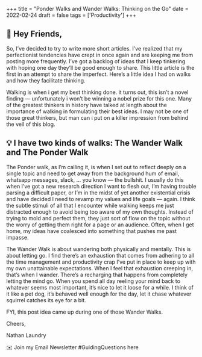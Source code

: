 +++
title = "Ponder Walks and Wander Walks: Thinking on the Go"
date = 2022-02-24
draft = false
tags = ['Productivity']
+++

## 👋 Hey Friends,

So, I’ve decided to try to write more short articles. I’ve realized that my perfectionist tendencies have crept in once again and are keeping me from posting more frequently. I’ve got a backlog of ideas that I keep tinkering with hoping one day they’ll be good enough to share. This little article is the first in an attempt to share the imperfect. Here’s a little idea I had on walks and how they facilitate thinking.

Walking is when i get my best thinking done. it turns out, this isn’t a novel finding — unfortunately i won’t be winning a nobel prize for this one. Many of the greatest thinkers in history have talked at length about the importance of walking in formulating their best ideas. I may not be one of those great thinkers, but man can i put on a killer impression from behind the veil of this blog.

## 💡 I have two kinds of walks: The Wander Walk and The Ponder Walk

The Ponder walk, as I’m calling it, is when I set out to reflect deeply on a single topic and need to get away from the background hum of email, whatsapp messages, slack, … you know — the bullshit. I usually do this when I’ve got a new research direction I want to flesh out, I’m having trouble parsing a difficult paper, or I’m in the midst of yet another existential crisis and have decided I need to revamp my values and life goals — again. I think the subtle stimuli of all that I encounter while walking keeps me just distracted enough to avoid being too aware of my own thoughts. Instead of trying to mold and perfect them, they just sort of flow on the topic without the worry of getting them right for a page or an audience. Often, when I get home, my ideas have coalesced into something that pushes me past impasse.

The Wander Walk is about wandering both physically and mentally. This is about letting go. I find there’s an exhaustion that comes from adhering to all the time management and productivity crap I’ve put in place to keep up with my own unattainable expectations. When I feel that exhaustion creeping in, that’s when I wander. There’s a recharging that happens from completely letting the mind go. When you spend all day reeling your mind back to whatever seems most important, it’s nice to let it loose for a while. I think of it like a pet dog, it’s behaved well enough for the day, let it chase whatever squirrel catches its eye for a bit.

FYI, this post idea came up during one of those Wander Walks.

Cheers,

Nathan Laundry

✉️ Join my Email Newsletter #GuidingQuestions here
